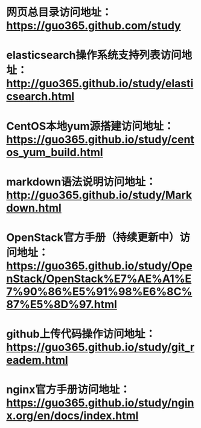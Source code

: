 # 网页总目录访问地址： https://guo365.github.com/study
# elasticsearch操作系统支持列表访问地址：http://guo365.github.io/study/elasticsearch.html
# CentOS本地yum源搭建访问地址：https://guo365.github.io/study/centos_yum_build.html
# markdown语法说明访问地址：http://guo365.github.io/study/Markdown.html
# OpenStack官方手册（持续更新中）访问地址：https://guo365.github.io/study/OpenStack/OpenStack%E7%AE%A1%E7%90%86%E5%91%98%E6%8C%87%E5%8D%97.html
# github上传代码操作访问地址：https://guo365.github.io/study/git_readem.html
# nginx官方手册访问地址：https://guo365.github.io/study/nginx.org/en/docs/index.html

